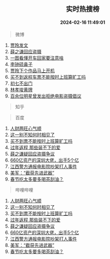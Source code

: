 <div align="center"><h2>实时热搜榜</h2><h4>2024-02-16 11:49:01</h4></div>

> 微博  

1. [贾玲发文](https://s.weibo.com/weibo?q=%E8%B4%BE%E7%8E%B2%E5%8F%91%E6%96%87&t=31&band_rank=1&Refer=top)<br />
2. [薛之谦回应盗摄](https://s.weibo.com/weibo?q=%23%E8%96%9B%E4%B9%8B%E8%B0%A6%E5%9B%9E%E5%BA%94%E7%9B%97%E6%91%84%23&t=31&band_rank=2&Refer=top)<br />
3. [一图看懂开车回家要注意啥](https://s.weibo.com/weibo?q=%23%E4%B8%80%E5%9B%BE%E7%9C%8B%E6%87%82%E5%BC%80%E8%BD%A6%E5%9B%9E%E5%AE%B6%E8%A6%81%E6%B3%A8%E6%84%8F%E5%95%A5%23&t=31&band_rank=3&Refer=top)<br />
4. [李钟硕鼻子](https://s.weibo.com/weibo?q=%E6%9D%8E%E9%92%9F%E7%A1%95%E9%BC%BB%E5%AD%90&t=31&band_rank=4&Refer=top)<br />
5. [贾玲下个作品马上开机](https://s.weibo.com/weibo?q=%E8%B4%BE%E7%8E%B2%E4%B8%8B%E4%B8%AA%E4%BD%9C%E5%93%81%E9%A9%AC%E4%B8%8A%E5%BC%80%E6%9C%BA&t=31&band_rank=5&Refer=top)<br />
6. [买不到返程车票不能按时上班算旷工吗](https://s.weibo.com/weibo?q=%23%E4%B9%B0%E4%B8%8D%E5%88%B0%E8%BF%94%E7%A8%8B%E8%BD%A6%E7%A5%A8%E4%B8%8D%E8%83%BD%E6%8C%89%E6%97%B6%E4%B8%8A%E7%8F%AD%E7%AE%97%E6%97%B7%E5%B7%A5%E5%90%97%23&t=31&band_rank=6&Refer=top)<br />
7. [初七不出门](https://s.weibo.com/weibo?q=%23%E5%88%9D%E4%B8%83%E4%B8%8D%E5%87%BA%E9%97%A8%23&t=31&band_rank=7&Refer=top)<br />
8. [林孝埈黄牌](https://s.weibo.com/weibo?q=%23%E6%9E%97%E5%AD%9D%E5%9F%88%E9%BB%84%E7%89%8C%23&t=31&band_rank=8&Refer=top)<br />
9. [百余位明星曾发出拒绝电影盗摄倡议](https://s.weibo.com/weibo?q=%23%E7%99%BE%E4%BD%99%E4%BD%8D%E6%98%8E%E6%98%9F%E6%9B%BE%E5%8F%91%E5%87%BA%E6%8B%92%E7%BB%9D%E7%94%B5%E5%BD%B1%E7%9B%97%E6%91%84%E5%80%A1%E8%AE%AE%23&t=31&band_rank=9&Refer=top)<br />

> 知乎  


> 百度  

1. [人财两旺心气顺](https://www.baidu.com/s?wd=%E4%BA%BA%E8%B4%A2%E4%B8%A4%E6%97%BA%E5%BF%83%E6%B0%94%E9%A1%BA&sa=fyb_news&rsv_dl=fyb_news)<br />
2. [这一别不知何时相见了](https://www.baidu.com/s?wd=%E8%BF%99%E4%B8%80%E5%88%AB%E4%B8%8D%E7%9F%A5%E4%BD%95%E6%97%B6%E7%9B%B8%E8%A7%81%E4%BA%86&sa=fyb_news&rsv_dl=fyb_news)<br />
3. [买不到票不能按时上班算旷工吗](https://www.baidu.com/s?wd=%E4%B9%B0%E4%B8%8D%E5%88%B0%E7%A5%A8%E4%B8%8D%E8%83%BD%E6%8C%89%E6%97%B6%E4%B8%8A%E7%8F%AD%E7%AE%97%E6%97%B7%E5%B7%A5%E5%90%97&sa=fyb_news&rsv_dl=fyb_news)<br />
4. [过年返程 那些装不下的爱](https://www.baidu.com/s?wd=%E8%BF%87%E5%B9%B4%E8%BF%94%E7%A8%8B+%E9%82%A3%E4%BA%9B%E8%A3%85%E4%B8%8D%E4%B8%8B%E7%9A%84%E7%88%B1&sa=fyb_news&rsv_dl=fyb_news)<br />
5. [薛之谦疑回应盗摄争议](https://www.baidu.com/s?wd=%E8%96%9B%E4%B9%8B%E8%B0%A6%E7%96%91%E5%9B%9E%E5%BA%94%E7%9B%97%E6%91%84%E4%BA%89%E8%AE%AE&sa=fyb_news&rsv_dl=fyb_news)<br />
6. [660亿资产的深圳大佬，出手5个亿](https://www.baidu.com/s?wd=660%E4%BA%BF%E8%B5%84%E4%BA%A7%E7%9A%84%E6%B7%B1%E5%9C%B3%E5%A4%A7%E4%BD%AC%EF%BC%8C%E5%87%BA%E6%89%8B5%E4%B8%AA%E4%BA%BF&sa=fyb_news&rsv_dl=fyb_news)<br />
7. [江西警方通报电影院吵架打人事件](https://www.baidu.com/s?wd=%E6%B1%9F%E8%A5%BF%E8%AD%A6%E6%96%B9%E9%80%9A%E6%8A%A5%E7%94%B5%E5%BD%B1%E9%99%A2%E5%90%B5%E6%9E%B6%E6%89%93%E4%BA%BA%E4%BA%8B%E4%BB%B6&sa=fyb_news&rsv_dl=fyb_news)<br />
8. [美军：“截获先进武器”](https://www.baidu.com/s?wd=%E7%BE%8E%E5%86%9B%EF%BC%9A%E2%80%9C%E6%88%AA%E8%8E%B7%E5%85%88%E8%BF%9B%E6%AD%A6%E5%99%A8%E2%80%9D&sa=fyb_news&rsv_dl=fyb_news)<br />
9. [春节吃太多要多喝茶刮油？](https://www.baidu.com/s?wd=%E6%98%A5%E8%8A%82%E5%90%83%E5%A4%AA%E5%A4%9A%E8%A6%81%E5%A4%9A%E5%96%9D%E8%8C%B6%E5%88%AE%E6%B2%B9%EF%BC%9F&sa=fyb_news&rsv_dl=fyb_news)<br />

> 哔哩哔哩  

1. [人财两旺心气顺](https://www.baidu.com/s?wd=%E4%BA%BA%E8%B4%A2%E4%B8%A4%E6%97%BA%E5%BF%83%E6%B0%94%E9%A1%BA&sa=fyb_news&rsv_dl=fyb_news)<br />
2. [这一别不知何时相见了](https://www.baidu.com/s?wd=%E8%BF%99%E4%B8%80%E5%88%AB%E4%B8%8D%E7%9F%A5%E4%BD%95%E6%97%B6%E7%9B%B8%E8%A7%81%E4%BA%86&sa=fyb_news&rsv_dl=fyb_news)<br />
3. [买不到票不能按时上班算旷工吗](https://www.baidu.com/s?wd=%E4%B9%B0%E4%B8%8D%E5%88%B0%E7%A5%A8%E4%B8%8D%E8%83%BD%E6%8C%89%E6%97%B6%E4%B8%8A%E7%8F%AD%E7%AE%97%E6%97%B7%E5%B7%A5%E5%90%97&sa=fyb_news&rsv_dl=fyb_news)<br />
4. [过年返程 那些装不下的爱](https://www.baidu.com/s?wd=%E8%BF%87%E5%B9%B4%E8%BF%94%E7%A8%8B+%E9%82%A3%E4%BA%9B%E8%A3%85%E4%B8%8D%E4%B8%8B%E7%9A%84%E7%88%B1&sa=fyb_news&rsv_dl=fyb_news)<br />
5. [薛之谦疑回应盗摄争议](https://www.baidu.com/s?wd=%E8%96%9B%E4%B9%8B%E8%B0%A6%E7%96%91%E5%9B%9E%E5%BA%94%E7%9B%97%E6%91%84%E4%BA%89%E8%AE%AE&sa=fyb_news&rsv_dl=fyb_news)<br />
6. [660亿资产的深圳大佬，出手5个亿](https://www.baidu.com/s?wd=660%E4%BA%BF%E8%B5%84%E4%BA%A7%E7%9A%84%E6%B7%B1%E5%9C%B3%E5%A4%A7%E4%BD%AC%EF%BC%8C%E5%87%BA%E6%89%8B5%E4%B8%AA%E4%BA%BF&sa=fyb_news&rsv_dl=fyb_news)<br />
7. [江西警方通报电影院吵架打人事件](https://www.baidu.com/s?wd=%E6%B1%9F%E8%A5%BF%E8%AD%A6%E6%96%B9%E9%80%9A%E6%8A%A5%E7%94%B5%E5%BD%B1%E9%99%A2%E5%90%B5%E6%9E%B6%E6%89%93%E4%BA%BA%E4%BA%8B%E4%BB%B6&sa=fyb_news&rsv_dl=fyb_news)<br />
8. [美军：“截获先进武器”](https://www.baidu.com/s?wd=%E7%BE%8E%E5%86%9B%EF%BC%9A%E2%80%9C%E6%88%AA%E8%8E%B7%E5%85%88%E8%BF%9B%E6%AD%A6%E5%99%A8%E2%80%9D&sa=fyb_news&rsv_dl=fyb_news)<br />
9. [春节吃太多要多喝茶刮油？](https://www.baidu.com/s?wd=%E6%98%A5%E8%8A%82%E5%90%83%E5%A4%AA%E5%A4%9A%E8%A6%81%E5%A4%9A%E5%96%9D%E8%8C%B6%E5%88%AE%E6%B2%B9%EF%BC%9F&sa=fyb_news&rsv_dl=fyb_news)<br />
